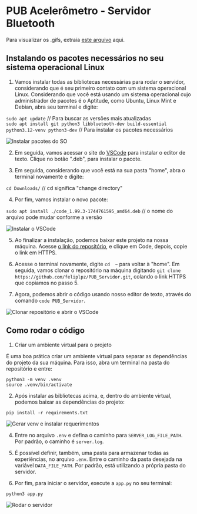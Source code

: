 # PUB Acelerômetro - Servidor Bluetooth

Para visualizar os .gifs, extraia [este arquivo](https://drive.google.com/file/d/17iuaz6CuGuShrBwceKWjnoN6XGb0ZeZD/view?usp=sharing) aqui.

## Instalando os pacotes necessários no seu sistema operacional Linux

1. Vamos instalar todas as bibliotecas necessárias para rodar o servidor, considerando que é seu primeiro contato com um sistema operacional Linux. Considerando que você está usando um sistema operacional cujo administrador de pacotes é o Aptitude, como Ubuntu, Linux Mint e Debian, abra seu terminal e digite:

`sudo apt update` // Para buscar as versões mais atualizadas  
`sudo apt install git python3 libbluetooth-dev build-essential python3.12-venv python3-dev` // Para instalar os pacotes necessários

![Instalar pacotes do SO](install_packages.gif)

2. Em seguida, vamos acessar o site do [VSCode](https://code.visualstudio.com) para instalar o editor de texto. Clique no botão ".deb", para instalar o pacote.

3. Em seguida, considerando que você está na sua pasta "home", abra o terminal novamente e digite:

`cd Downloads/` // cd significa "change directory"

4. Por fim, vamos instalar o novo pacote:

`sudo apt install ./code_1.99.3-1744761595_amd64.deb` // o nome do arquivo pode mudar conforme a versão

![Instalar o VSCode](install_vscode.gif)

5. Ao finalizar a instalação, podemos baixar este projeto na nossa máquina. Acesse [o link do repositório](https://github.com/feliplpz/PUB_Servidor), e clique em Code, depois, copie o link em HTTPS.

6. Acesse o terminal novamente, digite `cd  ~` para voltar à "home". Em seguida, vamos clonar o repositório na máquina digitando `git clone https://github.com/feliplpz/PUB_Servidor.git`, colando o link HTTPS que copiamos no passo 5.

7. Agora, podemos abrir o código usando nosso editor de texto, através do comando `code PUB_Servidor`.

![Clonar repositório e abrir o VSCode](clone_repo_open_code.gif)

## Como rodar o código

1. Criar um ambiente virtual para o projeto  

É uma boa prática criar um ambiente virtual para separar as dependências do projeto da sua máquina. Para isso, abra um terminal na pasta do repositório e entre:

```
python3 -m venv .venv 
source .venv/bin/activate
```

2. Após instalar as bibliotecas acima, e, dentro do ambiente virtual, podemos baixar as dependências do projeto:

`pip install -r requirements.txt`

![Gerar venv e instalar requerimentos](venv_install_reqs.gif)

4. Entre no arquivo `.env` e defina o caminho para `SERVER_LOG_FILE_PATH`. Por padrão, o caminho é `server.log`.

5. É possível definir, também, uma pasta para armazenar todas as experiências, no arquivo `.env`. Entre o caminho da pasta desejada na variável `DATA_FILE_PATH`. Por padrão, está utilizando a própria pasta do servidor.

6. Por fim, para iniciar o servidor, execute a `app.py` no seu terminal:

`python3 app.py`

![Rodar o servidor](run_server.gif)
